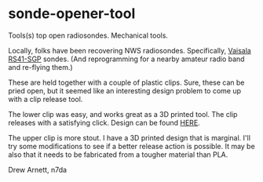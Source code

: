 # sonde-opener-tool

Tools(s) top open radiosondes.  Mechanical tools.

Locally, folks have been recovering NWS radiosondes.  Specifically,
[Vaisala RS41-SGP](https://www.vaisala.com/en/products/weather-environmental-sensors/upper-air-radiosondes-rs41) sondes.  (And reprogramming for a nearby
amateur radio band and re-flying them.)

These are held together with a couple of plastic clips.  Sure, these can be
pried open, but it seemed like an interesting design problem to come up with a
clip release tool.

The lower clip was easy, and works great as a 3D printed tool.  The clip
releases with a satisfying click.  Design can be found [HERE](lower).

The upper clip is more stout.  I have a 3D printed design that is marginal.
I'll try some modifications to see if a better release action is possible.  It
may be also that it needs to be fabricated from a tougher material than PLA.

Drew Arnett, n7da
